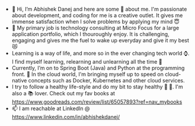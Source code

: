 - 👋 Hi, I’m Abhishek Danej and here are some :musical_note: about me. I'm passionate about development, and coding for me is a creative outlet. It gives me immense satisfaction when I solve problems by applying my mind :innocent:
- :construction_worker: My primary job is technology consulting at Micro Focus for a large application portfolio, which I thouroughly enjoy. It is challenging, engaging and gives me the fuel to wake up everyday and give it my best :heart_eyes_cat:
- Learning is a way of life, and more so in the ever changing tech world :watch:. I find myself learning, relearning and unlearning all the time :currency_exchange:
- Currently, I’m on to Spring Boot (Java) and Python at the programming front. :beginner: In the cloud world, I'm bringing myself up to speed on cloud-native concepts such as Docker, Kubernetes and other cloud services.
- I try to follow a healthy life-style and do my bit to stay healthy :muscle: :green_apple:. I'm also a :books: lover. Check out my fav books at https://www.goodreads.com/review/list/65057893?ref=nav_mybooks
- 📫 I am reachable at LinkedIn @ https://www.linkedin.com/in/abhishekdanej/

<!---
abhishekdanej/abhishekdanej is a ✨ special ✨ repository because its `README.md` (this file) appears on your GitHub profile.
You can click the Preview link to take a look at your changes.
--->
